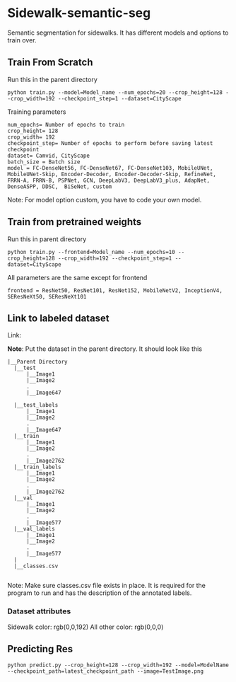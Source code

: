 # Sidewalk-semantic-seg
Semantic segmentation for sidewalks. It has different models and options to train over. 

## Train From Scratch
Run this in the parent directory

```
python train.py --model=Model_name --num_epochs=20 --crop_height=128 --crop_width=192 --checkpoint_step=1 --dataset=CityScape
```
Training parameters
``` 
num_epochs= Number of epochs to train
crop_height= 128
crop_width= 192
checkpoint_step= Number of epochs to perform before saving latest checkpoint
dataset= Camvid, CityScape
batch_size = Batch size
model = FC-DenseNet56, FC-DenseNet67, FC-DenseNet103, MobileUNet, MobileUNet-Skip, Encoder-Decoder, Encoder-Decoder-Skip, RefineNet, FRRN-A, FRRN-B, PSPNet, GCN, DeepLabV3, DeepLabV3_plus, AdapNet, DenseASPP, DDSC,  BiSeNet, custom
```
Note: For model option custom, you have to code your own model. 

## Train from pretrained weights 

Run this in parent directory

```
python train.py --frontend=Model_name --num_epochs=10 --crop_height=128 --crop_width=192 --checkpoint_step=1 --dataset=CityScape
```

All parameters are the same except for frontend

```
frontend = ResNet50, ResNet101, ResNet152, MobileNetV2, InceptionV4, SEResNeXt50, SEResNeXt101
```

## Link to labeled dataset

Link: 

**Note**: Put the dataset in the parent directory. It should look like this 

```
|__Parent Directory
  |__test
      |__Image1
      |__Image2
      .
      |__Image647
      
  |__test_labels
      |__Image1
      |__Image2
      .
      |__Image647
  |__train
      |__Image1
      |__Image2
      .
      |__Image2762
  |__train_labels
      |__Image1
      |__Image2
      .
      |__Image2762
  |__val
      |__Image1
      |__Image2
      .
      |__Image577
  |__val_labels
      |__Image1
      |__Image2
      .
      |__Image577
  |
  |__classes.csv
  
```
Note: Make sure classes.csv file exists in place. It is required for the program to run and has the description of the annotated labels. 

### Dataset attributes

Sidewalk color: rgb(0,0,192)
All other color: rgb(0,0,0)

## Predicting Res
```
python predict.py --crop_height=128 --crop_width=192 --model=ModelName --checkpoint_path=latest_checkpoint_path --image=TestImage.png
```







